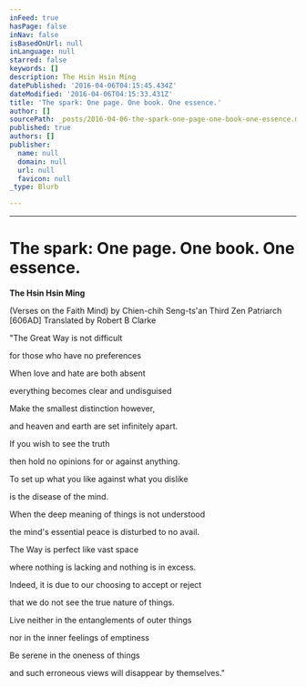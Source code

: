 ```yaml
---
inFeed: true
hasPage: false
inNav: false
isBasedOnUrl: null
inLanguage: null
starred: false
keywords: []
description: The Hsin Hsin Ming
datePublished: '2016-04-06T04:15:45.434Z'
dateModified: '2016-04-06T04:15:33.431Z'
title: 'The spark: One page. One book. One essence.'
author: []
sourcePath: _posts/2016-04-06-the-spark-one-page-one-book-one-essence.md
published: true
authors: []
publisher:
  name: null
  domain: null
  url: null
  favicon: null
_type: Blurb

---
```

****

# The spark: One page. One book. One essence.

**The Hsin Hsin Ming**

(Verses
on the Faith Mind) by Chien-chih Seng-ts'an Third Zen Patriarch \[606AD\] Translated
by Robert B Clarke

"The Great Way is not difficult

for those who have no preferences

When love and hate are both absent

everything becomes clear and undisguised

Make the smallest distinction however,

and heaven and earth are set infinitely
apart.

If you wish to see the truth

then hold no opinions for or against
anything.

To set up what you like against what you
dislike

is the disease of the mind.

When the deep meaning of things is not
understood

the mind's essential peace is disturbed
to no avail.

The Way is perfect like vast space

where nothing is lacking and nothing is
in excess.

Indeed, it is due to our choosing to
accept or reject

that we do not see the true nature of
things.

Live neither in the entanglements of
outer things

nor in the inner feelings of emptiness

Be serene in the oneness of things

and
such erroneous views will disappear by themselves."